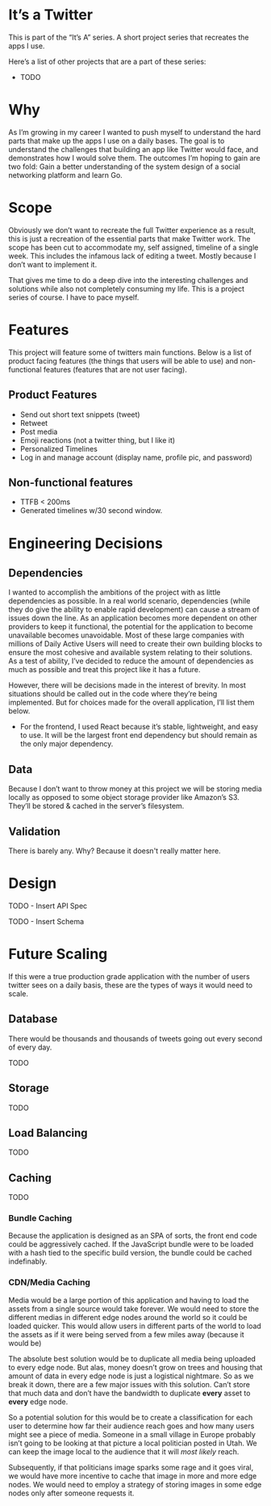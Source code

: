 # It’s a Twitter

This is part of the “It’s A” series. A short project series that recreates the apps I use.

Here’s a list of other projects that are a part of these series:

- TODO

# Why

As I’m growing in my career I wanted to push myself to understand the hard parts that make up the apps I use on a daily bases. The goal is to understand the challenges that building an app like Twitter would face, and demonstrates how I would solve them. The outcomes I’m hoping to gain are two fold: Gain a better understanding of the system design of a social networking platform and learn Go.

# Scope

Obviously we don’t want to recreate the full Twitter experience as a result, this is just a recreation of the essential parts that make Twitter work. The scope has been cut to accommodate my, self assigned, timeline of a single week. This includes the infamous lack of editing a tweet. Mostly because I don’t want to implement it.

That gives me time to do a deep dive into the interesting challenges and solutions while also not completely consuming my life. This is a project series of course. I have to pace myself.

# Features

This project will feature some of twitters main functions. Below is a list of product facing features (the things that users will be able to use) and non-functional features (features that are not user facing).

## Product Features

- Send out short text snippets (tweet)
- Retweet
- Post media
- Emoji reactions (not a twitter thing, but I like it)
- Personalized Timelines
- Log in and manage account (display name, profile pic, and password)

## Non-functional features

- TTFB < 200ms
- Generated timelines w/30 second window.

# Engineering Decisions

## Dependencies

I wanted to accomplish the ambitions of the project with as little dependencies as possible. In a real world scenario, dependencies (while they do give the ability to enable rapid development) can cause a stream of issues down the line. As an application becomes more dependent on other providers to keep it functional, the potential for the application to become unavailable becomes unavoidable. Most of these large companies with millions of Daily Active Users will need to create their own building blocks to ensure the most cohesive and available system relating to their solutions. As a test of ability, I’ve decided to reduce the amount of dependencies as much as possible and treat this project like it has a future.

However, there will be decisions made in the interest of brevity. In most situations should be called out in the code where they’re being implemented. But for choices made for the overall application, I’ll list them below.

- For the frontend, I used React because it’s stable, lightweight, and easy to use. It will be the largest front end dependency but should remain as the only major dependency.

## Data

Because I don’t want to throw money at this project we will be storing media locally as opposed to some object storage provider like Amazon’s S3. They’ll be stored & cached in the server’s filesystem. 

## Validation
There is barely any. Why? Because it doesn't really matter here.

# Design

TODO - Insert API Spec

TODO - Insert Schema

# Future Scaling

If this were a true production grade application with the number of users twitter sees on a daily basis, these are the types of ways it would need to scale.

## Database

There would be thousands and thousands of tweets going out every second of every day. 

TODO

## Storage

TODO

## Load Balancing

TODO

## Caching

TODO

### Bundle Caching

Because the application is designed as an SPA of sorts, the front end code could be aggressively cached. If the JavaScript bundle were to be loaded with a hash tied to the specific build version, the bundle could be cached indefinably.

### CDN/Media Caching

Media would be a large portion of this application and having to load the assets from a single source would take forever. We would need to store the different medias in different edge nodes around the world so it could be loaded quicker. This would allow users in different parts of the world to load the assets as if it were being served from a few miles away (because it would be)

The absolute best solution would be to duplicate all media being uploaded to every edge node. But alas, money doesn’t grow on trees and housing that amount of data in every edge node is just a logistical nightmare. So as we break it down, there are a few major issues with this solution. Can’t store that much data and don’t have the bandwidth to duplicate **every** asset to **every** edge node. 

So a potential solution for this would be to create a classification for each user to determine how far their audience reach goes and how many users might see a piece of media. Someone in a small village in Europe probably isn’t going to be looking at that picture a local politician posted in Utah. We can keep the image local to the audience that it will *most likely* reach. 

Subsequently, if that politicians image sparks some rage and it goes viral, we would have more incentive to cache that image in more and more edge nodes. We would need to employ a strategy of storing images in some edge nodes only after someone requests it.